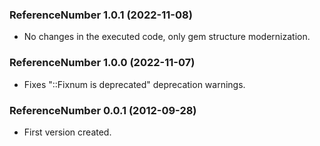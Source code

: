 ### ReferenceNumber 1.0.1 (2022-11-08)

- No changes in the executed code, only gem structure modernization.

### ReferenceNumber 1.0.0 (2022-11-07)

- Fixes "::Fixnum is deprecated" deprecation warnings.

### ReferenceNumber 0.0.1 (2012-09-28)

- First version created.
